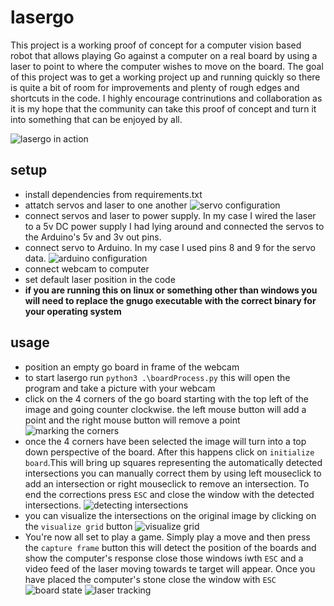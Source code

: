 # lasergo

This project is a working proof of concept for a computer vision based robot that allows playing Go against a computer on a real board by using a laser to point to where the computer wishes to move on the board. The goal of this project was to get a working project up and running quickly so there is quite a bit of room for improvements and plenty of rough edges and shortcuts in the code. I highly encourage contrinutions and collaboration as it is my hope that the community can take this proof of concept and turn it into something that can be enjoyed by all.

![lasergo in action](https://i.imgur.com/9hwDuZm.jpg)

## setup

- install dependencies from requirements.txt
- attatch servos and laser to one another
![servo configuration](https://i.imgur.com/wqhLF1N.jpg)
- connect servos and laser to power supply. In my case I wired the laser to a 5v DC power supply I had lying around and connected the servos to the Arduino's 5v and 3v out pins.
- connect servo to Arduino. In my case I used pins 8 and 9 for the servo data.
![arduino configuration](https://i.imgur.com/kMMM1Ip.jpg)
- connect webcam to computer
- set default laser position in the code
- **if you are running this on linux or something other than windows you will need to replace the gnugo executable with the correct binary for your operating system**

## usage

- position an empty go board in frame of the webcam
- to start lasergo run `python3 .\boardProcess.py` this will open the program and take a picture with your webcam
- click on the 4 corners of the go board starting with the top left of the image and going counter clockwise. the left mouse button will add a point and the right mouse button will remove a point
![marking the corners](https://i.imgur.com/EUSc4g6.png)
- once the 4 corners have been selected the image will turn into a top down perspective of the board. After this happens click on `initialize board`.This will bring up squares representing the automatically detected intersections you can manually correct them by using left mouseclick to add an intersection or right mouseclick to remove an intersection. To end the corrections press `ESC` and close the window with the detected intersections.
![detecting intersections](https://i.imgur.com/NrL6hmJ.png)
- you can visualize the intersections on the original image by clicking on the `visualize grid` button
![visualize grid](https://i.imgur.com/OR15COY.png)
- You're now all set to play a game. Simply play a move and then press the `capture frame` button this will detect the position of the boards and show the computer's response close those windows iwth `ESC` and a video feed of the laser moving towards te target will appear. Once you have placed the computer's stone close the window with `ESC`
![board state](https://i.imgur.com/ZBiRnsU.png)
![laser tracking](https://i.imgur.com/PYbulJn.png)

